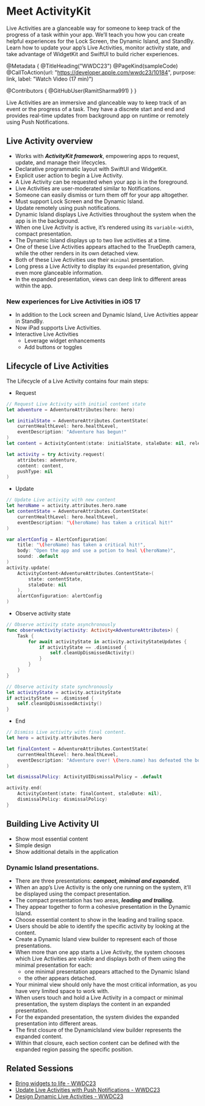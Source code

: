 # Meet ActivityKit

Live Activities are a glanceable way for someone to keep track of the progress of a task within your app. We’ll teach you how you can create helpful experiences for the Lock Screen, the Dynamic Island, and StandBy. Learn how to update your app’s Live Activities, monitor activity state, and take advantage of WidgetKit and SwiftUI to build richer experiences.

@Metadata {
   @TitleHeading("WWDC23")
   @PageKind(sampleCode)
   @CallToAction(url: "https://developer.apple.com/wwdc23/10184", purpose: link, label: "Watch Video (17 min)")

   @Contributors {
      @GitHubUser(RamitSharma991)
   }
}




Live Activities are an immersive and glanceable way to keep track of an event or the progress of a task. They have a discrete start and end and provides real-time updates from background app on runtime or remotely using Push Notifications.

## Live Activity overview

* Works with ***ActivityKit framework***, empowering apps to request, update, and manage their lifecycles.
* Declarative programmatic layout with SwiftUI and WidgetKit.
* Explicit user action to begin a Live Activity.
* A Live Activity can be requested when your app is in the foreground. 
* Live Activities are user-moderated similar to Notifications.
* Someone can easily dismiss or turn them off for your app altogether.
* Must support Lock Screen and the Dynamic Island. 
* Update remotely using push notifications.
* Dynamic Island displays Live Activities throughout the system when the app is in the background. 
* When one Live Activity is active, it’s rendered using its `variable-width`, compact presentation.
* The Dynamic Island displays up to two live activities at a time.
* One of these Live Activities appears attached to the TrueDepth camera, while the other renders in its own detached view.
* Both of these Live Activities use their `minimal` presentation.
* Long press a Live Activity to display its `expanded` presentation, giving even more glanceable information.
* In the expanded presentation, views can deep link to different areas within the app. 

### New experiences for Live Activities in iOS 17

* In addition to the Lock screen and Dynamic Island, Live Activities appear in StandBy.
* Now iPad supports Live Activities. 
* Interactive Live Activities 
   * Leverage widget enhancements
   * Add buttons or toggles


## Lifecycle of Live Activities

The Lifecycle of a Live Activity contains four main steps: 

* Request

```swift
// Request Live Activity with initial content state
let adventure = AdventureAttributes(hero: hero)

let initialState = AdventureAttributes.ContentState(
    currentHealthLevel: hero.healthLevel,
    eventDescription: "Adventure has begun!"
)
let content = ActivityContent(state: initialState, staleDate: nil, relevanceScore: 0.0)

let activity = try Activity.request(
    attributes: adventure,
    content: content,
    pushType: nil
)
```
* Update 

```swift
// Update Live activity with new content
let heroName = activity.attributes.hero.name               
let contentState = AdventureAttributes.ContentState(
    currentHealthLevel: hero.healthLevel,
    eventDescription: "\(heroName) has taken a critical hit!"
)

var alertConfig = AlertConfiguration(
    title: "\(heroName) has taken a critical hit!",
    body: "Open the app and use a potion to heal \(heroName)",
    sound: .default
)  
activity.update(
    ActivityContent<AdventureAttributes.ContentState>(
        state: contentState,
        staleDate: nil
    ),
    alertConfiguration: alertConfig
)
```
* Observe activity state

```swift
// Observe activity state asynchronously
func observeActivity(activity: Activity<AdventureAttributes>) {
    Task {
        for await activityState in activity.activityStateUpdates {
            if activityState == .dismissed {
                self.cleanUpDismissedActivity()
            }
        }
    }
}

// Observe activity state synchronously
let activityState = activity.activityState
if activityState == .dismissed {
    self.cleanUpDismissedActivity()
}
```
* End

```swift
// Dismiss Live activity with final content.
let hero = activity.attributes.hero

let finalContent = AdventureAttributes.ContentState(
    currentHealthLevel: hero.healthLevel,
    eventDescription: "Adventure over! \(hero.name) has defeated the boss! Congrats!"
)

let dismissalPolicy: ActivityUIDismissalPolicy = .default

activity.end(
    ActivityContent(state: finalContent, staleDate: nil),
    dismissalPolicy: dismissalPolicy)
}
```

## Building Live Activity UI

* Show most essential content
* Simple design
* Show additional details in the application

### Dynamic Island presentations.

 * There are three presentations: ***compact, minimal and expanded.***
 * When an app’s Live Activity is the only one running on the system, it’ll be displayed using the compact presentation.
 * The compact presentation has two areas, ***leading and trailing.***
 * They appear together to form a cohesive presentation in the Dynamic Island.
 * Choose essential content to show in the leading and trailing space.
 * Users should be able to identify the specific activity by looking at the content.
 * Create a Dynamic Island view builder to represent each of those presentations. 
 * When more than one app starts a Live Activity, the system chooses which Live Activities are visible and displays both of them using the minimal presentation for each: 
    * one minimal presentation appears attached to the Dynamic Island 
    * the other appears detached.
 * Your minimal view should only have the most critical information, as you have very limited space to work with.
 * When users touch and hold a Live Activity in a compact or minimal presentation, the system displays the content in an expanded presentation.
 * For the expanded presentation, the system divides the expanded presentation into different areas. 
 * The first closure of the DynamicIsland view builder represents the expanded content. 
 * Within that closure, each section content can be defined with the expanded region passing the specific position.

## Related Sessions

- [Bring widgets to life - WWDC23](https://developer.apple.com/wwdc23/10028)
- [Update Live Activities with Push Notifications - WWDC23](https://developer.apple.com/wwdc23/10185)
- [Design Dynamic Live Activities - WWDC23](https://developer.apple.com/wwdc23/10194)
